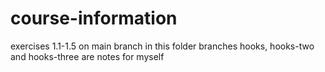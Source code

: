 # course-information

exercises 1.1-1.5 on main branch in this folder
branches hooks, hooks-two and hooks-three are notes for myself
